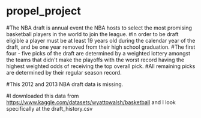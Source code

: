 # propel_project
#The NBA draft is annual event the NBA hosts to select the most promising basketball players in the world to join the league.
#In order to be draft eligible a player must be at least 19 years old during the calendar year of the draft, and be one year removed from their high school graduation. 
#The first four - five picks of the draft are determined by a weighted lottery amongst the teams that didn't make the playoffs with the worst record having the highest weighted odds of receiving the top overall pick. 
#All remaining picks are determined by their regular season record. 

#This 2012 and 2013 NBA draft data is missing. 

#I downloaded this data from https://www.kaggle.com/datasets/wyattowalsh/basketball and I look specifically at the draft_history.csv

